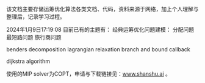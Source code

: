 该文档主要存储运筹优化算法各类文档、代码，资料来源于网络，加上个人理解与整理后，记录学习过程。

2024年1月9日17:19:08
目前已有的主题有：
经典运筹优化问题建模：
分配问题
最短路问题
旅行商问题

benders decomposition
lagrangian relaxation
branch and bound
callback 


dijkstra algorithm




使用的MIP solver为COPT，申请与下载链接见：www.shanshu.ai 。
